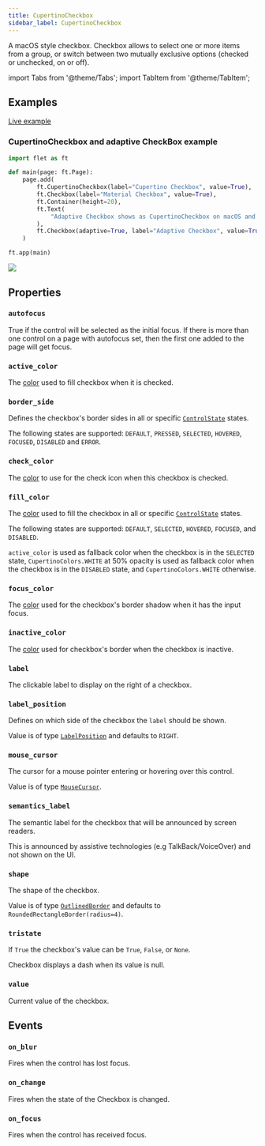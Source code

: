 ```yaml
---
title: CupertinoCheckbox
sidebar_label: CupertinoCheckbox
---
```


A macOS style checkbox. Checkbox allows to select one or more items from a group, or switch between two mutually exclusive options (checked or unchecked, on or off).

import Tabs from '@theme/Tabs';
import TabItem from '@theme/TabItem';

## Examples

[Live example](https://flet-controls-gallery.fly.dev/input/cupertinocheckbox)

### CupertinoCheckbox and adaptive CheckBox example

<Tabs groupId="language">
  <TabItem value="python" label="Python" default>

```python
import flet as ft

def main(page: ft.Page):
    page.add(
        ft.CupertinoCheckbox(label="Cupertino Checkbox", value=True),
        ft.Checkbox(label="Material Checkbox", value=True),
        ft.Container(height=20),
        ft.Text(
            "Adaptive Checkbox shows as CupertinoCheckbox on macOS and iOS and as Checkbox on other platforms:"
        ),
        ft.Checkbox(adaptive=True, label="Adaptive Checkbox", value=True),
    )

ft.app(main)
```
  </TabItem>
</Tabs>

<img src="/img/docs/controls/cupertinocheckbox/cupertinocheckbox.png" className="screenshot-70" />

## Properties

### `autofocus`

True if the control will be selected as the initial focus. If there is more than one control on a page with autofocus set, then the first one added to the page will get focus.

### `active_color`

The [color](/docs/reference/colors) used to fill checkbox when it is checked.

### `border_side`

Defines the checkbox's border sides in all or specific [`ControlState`](/docs/reference/types/controlstate) states.

The following states are supported: `DEFAULT`, `PRESSED`, `SELECTED`, `HOVERED`, `FOCUSED`, `DISABLED` and `ERROR`.

### `check_color`

The [color](/docs/reference/colors) to use for the check icon when this checkbox is checked.

### `fill_color`

The [color](/docs/reference/colors) used to fill the checkbox in all or specific [`ControlState`](/docs/reference/types/controlstate) states.

The following states are supported: `DEFAULT`, `SELECTED`, `HOVERED`, `FOCUSED`, and `DISABLED`.

`active_color` is used as fallback color when the checkbox is in the `SELECTED` state, 
`CupertinoColors.WHITE` at 50% opacity is used as fallback color when the checkbox is in the `DISABLED` state, and `CupertinoColors.WHITE` otherwise.

### `focus_color`

The [color](/docs/reference/colors) used for the checkbox's border shadow when it has the input focus.

### `inactive_color`

The [color](/docs/reference/colors) used for checkbox's border when the checkbox is inactive.

### `label`

The clickable label to display on the right of a checkbox.

### `label_position`

Defines on which side of the checkbox the `label` should be shown.

Value is of type [`LabelPosition`](/docs/reference/types/labelposition) and defaults to `RIGHT`.

### `mouse_cursor`

The cursor for a mouse pointer entering or hovering over this control.

Value is of type [`MouseCursor`](/docs/reference/types/mousecursor).

### `semantics_label`

The semantic label for the checkbox that will be announced by screen readers.

This is announced by assistive technologies (e.g TalkBack/VoiceOver) and not shown on the UI.

### `shape`

The shape of the checkbox.

Value is of type [`OutlinedBorder`](/docs/reference/types/outlinedborder) and defaults to `RoundedRectangleBorder(radius=4)`.

### `tristate`

If `True` the checkbox's value can be `True`, `False`, or `None`.

Checkbox displays a dash when its value is null.

### `value`

Current value of the checkbox.

## Events

### `on_blur`

Fires when the control has lost focus.

### `on_change`

Fires when the state of the Checkbox is changed.

### `on_focus`

Fires when the control has received focus.

